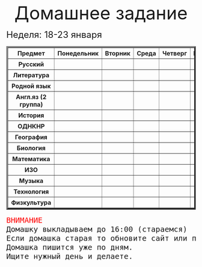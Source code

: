 <html>
<body>
    <p align="center">
        <font size="+4">Домашнее задание</font>
        <p align="left">
        <font size="+2">Неделя: 18-23 января</font>
	<table border="4" width="700" cellpadding="4" cellspacing="0">
	<tr>
	<th>Предмет</th><th>Понедельник</th><th>Вторник</th><th>Среда</th><th>Четверг</th><th>Пятница</th><th>Суббота</th>
	</tr>
        <tr>
	<th>Русский</th><th></th><th></th><th></th><th></th><th></th><th></th>
    </tr>
    <tr>
    	<th>Литература</th><th></th><th></th><th></th><th></th><th></th><th></th>
    </tr>
    <tr>
         <th>Родной язык</th><th></th><th></th><th></th><th></th><th></th><th></th>
    </tr>
    <tr>
    	<th>Англ.яз (2 группа)</th><th></th><th></th><th></th><th></th><th></th><th></th>
    </tr>
    <tr>
    	<th>История</th><th></th><th></th><th></th><th></th><th></th><th></th>
    </tr>
    <tr>
    	<th>ОДНКНР</th><th></th><th></th><th></th><th></th><th></th><th></th>
    </tr>
    <tr>
    	<th>География</th><th></th><th></th><th></th><th></th><th></th><th></th>
    </tr>
    <tr>
    	<th>Биология</th><th></th><th></th><th></th><th></th><th></th><th></th>
    </tr>
    <tr>
    	<th>Математика</th><th></th><th></th><th></th><th></th><th></th><th></th>
    </tr>
    <tr>
    	<th>ИЗО</th><th></th><th></th><th></th><th></th><th></th><th></th>
    </tr>
    <tr>
        <th>Музыка</th><th></th><th></th><th></th><th></th><th></th><th></th>
    </tr>
    <tr>
    	<th>Технология</th><th></th><th></th><th></th><th></th><th></th><th></th>
    </tr>
    <tr>
    	<th>Физкультура</th><th></th><th></th><th></th><th></th><th></th><th></th>
    </tr>
</table>
<pre>
<font size="+2"><font color="#ff0000">ВНИМАНИЕ</font>
Домашку выкладываем до 16:00 (стараемся)
Если домашка старая то обновите сайт или подождите!
Домашка пишится уже по дням.
Ищите нужный день и делаете.
